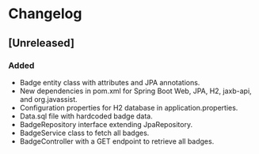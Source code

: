 # Changelog

## [Unreleased]

### Added
- Badge entity class with attributes and JPA annotations.
- New dependencies in pom.xml for Spring Boot Web, JPA, H2, jaxb-api, and org.javassist.
- Configuration properties for H2 database in application.properties.
- Data.sql file with hardcoded badge data.
- BadgeRepository interface extending JpaRepository.
- BadgeService class to fetch all badges.
- BadgeController with a GET endpoint to retrieve all badges.
